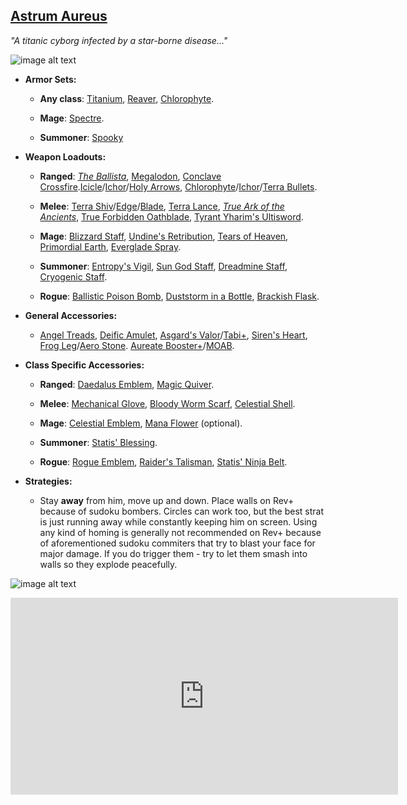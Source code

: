 ## [Astrum Aureus](https://calamitymod.gamepedia.com/Astrum_Aureus)

*"A titanic cyborg infected by a star-borne disease..."* 

![image alt text](../public/Aureus.png)
    
* **Armor Sets:**

    * **Any class**: [Titanium](https://terraria.gamepedia.com/Titanium_armor), [Reaver](https://calamitymod.gamepedia.com/Reaver_armor), [Chlorophyte](https://terraria.gamepedia.com/Chlorophyte_armor).
    
    * **Mage**: [Spectre](https://terraria.gamepedia.com/Spectre_armor).

    * **Summoner**: [Spooky](https://terraria.gamepedia.com/Spooky_armor)

* **Weapon Loadouts:**

    * **Ranged**: [*The Ballista*](https://calamitymod.gamepedia.com/The_Ballista), [Megalodon](https://calamitymod.gamepedia.com/Megalodon), [Conclave Crossfire](https://calamitymod.gamepedia.com/Conclave_Crossfire).[Icicle](https://calamitymod.gamepedia.com/Icicle_Arrow)/[Ichor](https://terraria.gamepedia.com/Ichor_Arrow)/[Holy Arrows](https://terraria.gamepedia.com/Holy_Arrow), [Chlorophyte](https://terraria.gamepedia.com/Chlorophyte_Bullet)/[Ichor](https://terraria.gamepedia.com/Ichor_Bullet)/[Terra Bullets](https://calamitymod.gamepedia.com/Terra_Bullet).

    * **Melee**: [Terra Shiv](https://calamitymod.gamepedia.com/Terra_Shiv)/[Edge](https://calamitymod.gamepedia.com/Terra_Edge)/[Blade](https://terraria.gamepedia.com/Terra_Blade), [Terra Lance](https://calamitymod.gamepedia.com/Terra_Lance), [*True Ark of the Ancients*](https://calamitymod.gamepedia.com/True_Ark_of_the_Ancients), [True Forbidden Oathblade](https://calamitymod.gamepedia.com/True_Forbidden_Oathblade), [Tyrant Yharim's Ultisword](https://calamitymod.gamepedia.com/Tyrant_Yharim%27s_Ultisword).

    * **Mage**: [Blizzard Staff](https://terraria.gamepedia.com/Blizzard_Staff), [Undine's Retribution](https://terraria.gamepedia.com/Undine%27s_Retribution), [Tears of Heaven](https://calamitymod.gamepedia.com/Tears_of_Heaven), [Primordial Earth](https://calamitymod.gamepedia.com/Primordial_Ancient), [Everglade Spray](https://calamitymod.gamepedia.com/Everglade_Spray).

    * **Summoner**: [Entropy's Vigil](https://calamitymod.gamepedia.com/Entropy%27s_Vigil), [Sun God Staff](https://calamitymod.gamepedia.com/Sun_God_Staff), [Dreadmine Staff](https://calamitymod.gamepedia.com/Dreadmine_Staff), [Cryogenic Staff](https://calamitymod.gamepedia.com/Cryogenic_Staff).

    * **Rogue**: [Ballistic Poison Bomb](https://calamitymod.gamepedia.com/Ballistic_Poison_Bomb), [Duststorm in a Bottle](https://calamitymod.gamepedia.com/Duststorm_in_a_Bottle), [Brackish Flask](https://calamitymod.gamepedia.com/Brackish_Flask).
    
* **General Accessories:**

    * [Angel Treads](https://calamitymod.gamepedia.com/Angel_Treads), [Deific Amulet](https://calamitymod.gamepedia.com/Deific_Amulet), [Asgard's Valor](https://calamitymod.gamepedia.com/Asgard%27s_Valor)/[Tabi+](https://terraria.gamepedia.com/Tabi), [Siren's Heart](https://calamitymod.gamepedia.com/Siren's_Heart), [Frog Leg](https://calamitymod.gamepedia.com/Frog_Leg)/[Aero Stone](https://calamitymod.gamepedia.com/Aero_Stone). [Aureate Booster+](https://calamitymod.gamepedia.com/Wings)/[MOAB](https://calamitymod.gamepedia.com/MOAB).

* **Class Specific Accessories:**

    * **Ranged**: [Daedalus Emblem](https://calamitymod.gamepedia.com/Daedalus_Emblem), [Magic Quiver](https://terraria.gamepedia.com/Magic_Quiver).

    * **Melee**: [Mechanical Glove](https://terraria.gamepedia.com/Mechanical_Glove), [Bloody Worm Scarf](https://calamitymod.gamepedia.com/Bloody_Worm_Scarf), [Celestial Shell](https://terraria.gamepedia.com/Celestial_Shell).

    * **Mage**: [Celestial Emblem](https://terraria.gamepedia.com/Celestial_Emblem), [Mana Flower](https://terraria.gamepedia.com/Mana_Flower) (optional).

    * **Summoner**: [Statis' Blessing](https://calamitymod.gamepedia.com/Statis%27_Blessing).

    * **Rogue**: [Rogue Emblem](https://calamitymod.gamepedia.com/Rogue_Emblem), [Raider's Talisman](https://calamitymod.gamepedia.com/Raider%27s_Talisman), [Statis' Ninja Belt](https://calamitymod.gamepedia.com/Statis%27_Ninja_Belt).

* **Strategies:**

    * Stay **away** from him, move up and down. Place walls on Rev+ because of sudoku bombers. Circles can work too, but the best strat is just running away while constantly keeping him on screen. Using any kind of homing is generally not recommended on Rev+ because of aforementioned sudoku commiters that try to blast your face for major damage. If you do trigger them - try to let them smash into walls so they explode peacefully.

![image alt text](../public/BMbpD6rCZ1qoniF20u7H2A_img_49.png)

<div align="center"><iframe width="620" height="315" src="https://www.youtube.com/embed/AS9U_DkcGyw" frameborder="0" allowfullscreen></iframe></div>

